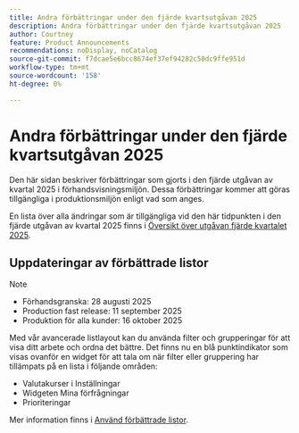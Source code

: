 ```yaml
---
title: Andra förbättringar under den fjärde kvartsutgåvan 2025
description: Andra förbättringar under den fjärde kvartsutgåvan 2025
author: Courtney
feature: Product Announcements
recommendations: noDisplay, noCatalog
source-git-commit: f7dcae5e6bcc8674ef37ef94282c50dc9ffe951d
workflow-type: tm+mt
source-wordcount: '158'
ht-degree: 0%

---
```


# Andra förbättringar under den fjärde kvartsutgåvan 2025

Den här sidan beskriver förbättringar som gjorts i den fjärde utgåvan av kvartal 2025 i förhandsvisningsmiljön. Dessa förbättringar kommer att göras tillgängliga i produktionsmiljön enligt vad som anges.

En lista över alla ändringar som är tillgängliga vid den här tidpunkten i den fjärde utgåvan av kvartal 2025 finns i [Översikt över utgåvan fjärde kvartalet 2025](/help/quicksilver/product-announcements/product-releases/25-q4-release-activity/25-q4-release-overview.md).

## Uppdateringar av förbättrade listor

>[!NOTE]
>
>* Förhandsgranska: 28 augusti 2025
>* Production fast release: 11 september 2025
>* Produktion för alla kunder: 16 oktober 2025

Med vår avancerade listlayout kan du använda filter och grupperingar för att visa ditt arbete och ordna det bättre. Det finns nu en blå punktindikator som visas ovanför en widget för att tala om när filter eller gruppering har tillämpats på en lista i följande områden:

* Valutakurser i Inställningar
* Widgeten Mina förfrågningar
* Prioriteringar

Mer information finns i [Använd förbättrade listor](/help/quicksilver/workfront-basics/navigate-workfront/use-lists/enhanced-lists.md).
